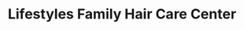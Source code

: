 ---
title: "Lifestyles Family Hair Care Center"
url: /athens/lifestyles-family-hair-care-center/
shop: hairdresser
---